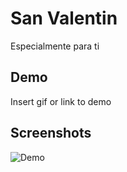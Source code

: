 
# San Valentin

Especialmente para ti
## Demo

Insert gif or link to demo


## Screenshots

![Demo](https://surprise.and.Geomi)

